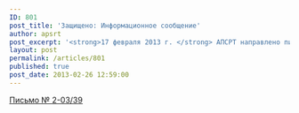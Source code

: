 ```yaml
---
ID: 801
post_title: 'Защищено: Информационное сообщение'
author: apsrt
post_excerpt: '<strong>17 февраля 2013 г. </strong> АПСРТ направлено письмо в Минэкономразвития России  за N 2-03/39 об инициировании министерством в установленном порядке  отмены приказа Минздравсоцразвития России  от 5 мая 2012 г. № 499н  и приказа Минздрава России от 29.11.2012 г. № 984н по составу судовых аптечек.'
layout: post
permalink: /articles/801
published: true
post_date: 2013-02-26 12:59:00
---
```

[<span style="text-decoration:underline;">Письмо № 2-03/39</span>][1]

 [1]: http://www.apsrt.ru/docs/fr45.rtf